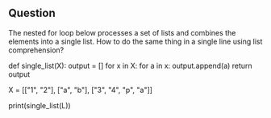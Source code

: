 ## Question

The nested for loop below processes a set of lists and combines the elements into a single list. How to do the same thing in a single line using list comprehension?

def single_list(X):
    output = []
    for x in X:
        for a in x:
            output.append(a)
    return output

X = [["1", "2"], ["a", "b"], ["3", "4", "p", "a"]]

print(single_list(L))
